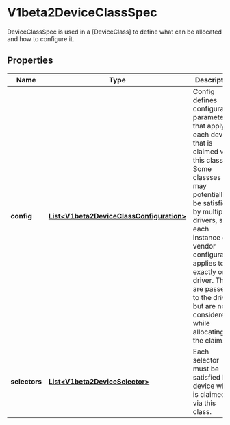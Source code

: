 

# V1beta2DeviceClassSpec

DeviceClassSpec is used in a [DeviceClass] to define what can be allocated and how to configure it.
## Properties

Name | Type | Description | Notes
------------ | ------------- | ------------- | -------------
**config** | [**List&lt;V1beta2DeviceClassConfiguration&gt;**](V1beta2DeviceClassConfiguration.md) | Config defines configuration parameters that apply to each device that is claimed via this class. Some classses may potentially be satisfied by multiple drivers, so each instance of a vendor configuration applies to exactly one driver.  They are passed to the driver, but are not considered while allocating the claim. |  [optional]
**selectors** | [**List&lt;V1beta2DeviceSelector&gt;**](V1beta2DeviceSelector.md) | Each selector must be satisfied by a device which is claimed via this class. |  [optional]



